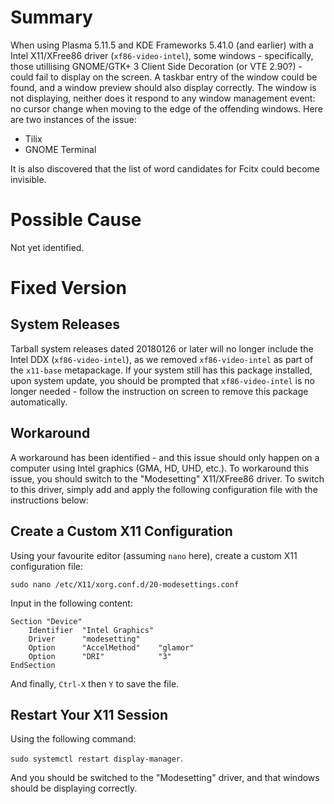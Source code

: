 <!-- TITLE: ERR-SYS-00001: Disappearing Windows and Menus with KDE/Plasma Desktop using Intel DDX -->
<!-- SUBTITLE: Intel X11/XFree86 Driver Issue and an Workaround -->

Summary
===========

When using Plasma 5.11.5 and KDE Frameworks 5.41.0 (and earlier) with a Intel X11/XFree86 driver (`xf86-video-intel`), some windows - specifically, those utillising GNOME/GTK+ 3 Client Side Decoration (or VTE 2.90?) - could fail to display on the screen. A taskbar entry of the window could be found, and a window preview should also display correctly. The window is not displaying, neither does it respond to any window management event: no cursor change when moving to the edge of the offending windows. Here are two instances of the issue:

- Tilix
- GNOME Terminal

It is also discovered that the list of word candidates for Fcitx could become invisible.

Possible Cause
===========

Not yet identified.

Fixed Version
===========

System Releases
--------------

Tarball system releases dated 20180126 or later will no longer include the Intel DDX (`xf86-video-intel`), as we removed `xf86-video-intel` as part of the `x11-base` metapackage. If your system still has this package installed, upon system update, you should be prompted that `xf86-video-intel` is no longer needed - follow the instruction on screen to remove this package automatically.

Workaround
-----------

A workaround has been identified - and this issue should only happen on a computer using Intel graphics (GMA, HD, UHD, etc.). To workaround this issue, you should switch to the "Modesetting" X11/XFree86 driver. To switch to this driver, simply add and apply the following configuration file with the instructions below:

Create a Custom X11 Configuration
------------------------------

Using your favourite editor (assuming `nano` here), create a custom X11 configuration file:

`sudo nano /etc/X11/xorg.conf.d/20-modesettings.conf`

Input in the following content:

```
Section "Device"
    Identifier  "Intel Graphics"
    Driver      "modesetting"
    Option      "AccelMethod"    "glamor"
    Option      "DRI"            "3"
EndSection
```

And finally, `Ctrl-X` then `Y` to save the file.

Restart Your X11 Session
---------------------

Using the following command:

`sudo systemctl restart display-manager`.

And you should be switched to the "Modesetting" driver, and that windows should be displaying correctly.